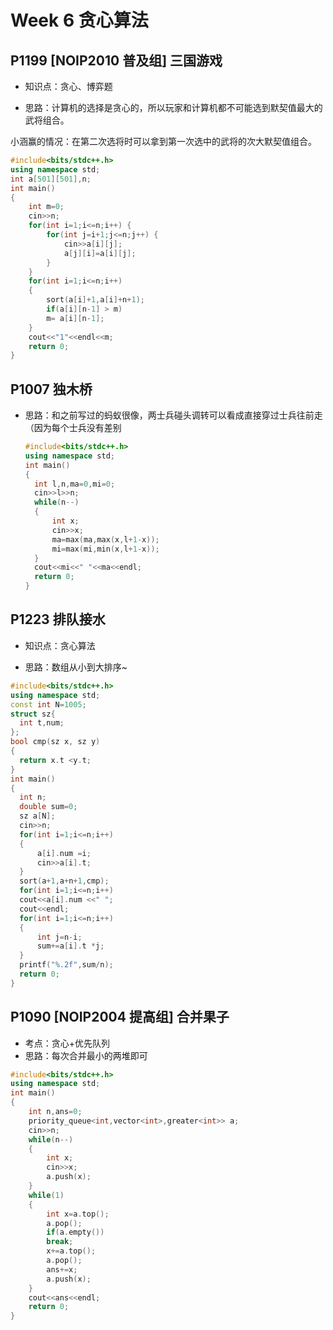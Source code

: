 # Week 6 贪心算法

## P1199 [NOIP2010 普及组] 三国游戏

-  知识点：贪心、博弈题

-  思路：计算机的选择是贪心的，所以玩家和计算机都不可能选到默契值最大的武将组合。

  小涵赢的情况：在第二次选将时可以拿到第一次选中的武将的次大默契值组合。

```c++
#include<bits/stdc++.h>
using namespace std;
int a[501][501],n;
int main()
{
	int m=0;
    cin>>n;
    for(int i=1;i<=n;i++) {
        for(int j=i+1;j<=n;j++) {
            cin>>a[i][j];
            a[j][i]=a[i][j];
        }
    }
    for(int i=1;i<=n;i++)
    {
        sort(a[i]+1,a[i]+n+1);
        if(a[i][n-1] > m) 
        m= a[i][n-1];
    }
    cout<<"1"<<endl<<m;
    return 0;
}
```



## P1007 独木桥

- 思路：和之前写过的蚂蚁很像，两士兵碰头调转可以看成直接穿过士兵往前走（因为每个士兵没有差别 

  ```c++
  #include<bits/stdc++.h>
  using namespace std;
  int main()
  {
  	int l,n,ma=0,mi=0;
  	cin>>l>>n;
  	while(n--)
  	{
  		int x;
  		cin>>x;
  		ma=max(ma,max(x,l+1-x));
  		mi=max(mi,min(x,l+1-x));
  	}
  	cout<<mi<<" "<<ma<<endl;
  	return 0;
  }
  ```

  

## P1223 排队接水

-  知识点：贪心算法

-  思路：数组从小到大排序~

  ```C++
  #include<bits/stdc++.h>
  using namespace std;
  const int N=1005;
  struct sz{
  	int t,num;
  };
  bool cmp(sz x, sz y)
  {
  	return x.t <y.t;
  }
  int main()
  {
  	int n;
  	double sum=0;
  	sz a[N];
  	cin>>n;
  	for(int i=1;i<=n;i++)
  	{
  		a[i].num =i;
  		cin>>a[i].t;
  	}
  	sort(a+1,a+n+1,cmp);
  	for(int i=1;i<=n;i++)
  	cout<<a[i].num <<" ";
  	cout<<endl;
  	for(int i=1;i<=n;i++)
  	{
  		int j=n-i;
  		sum+=a[i].t *j;
  	}
  	printf("%.2f",sum/n);
  	return 0;
  }
  ```

  

## P1090 [NOIP2004 提高组] 合并果子 

- 考点：贪心+优先队列
-  思路：每次合并最小的两堆即可

```c++
#include<bits/stdc++.h>
using namespace std;
int main()
{
	int n,ans=0;
	priority_queue<int,vector<int>,greater<int>> a;
	cin>>n;
	while(n--)
	{
		int x;
		cin>>x;
		a.push(x);
	}
	while(1)
	{
		int x=a.top();
		a.pop();
		if(a.empty())
		break;
		x+=a.top();
		a.pop();
		ans+=x;
		a.push(x);
	}
	cout<<ans<<endl;
	return 0;
}
```

